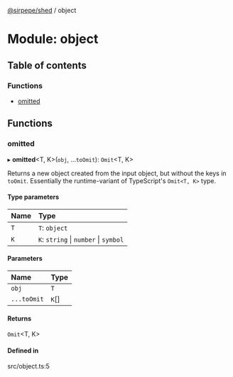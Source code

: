 [@sirpepe/shed](../README.md) / object

# Module: object

## Table of contents

### Functions

- [omitted](object.md#omitted)

## Functions

### omitted

▸ **omitted**<T, K\>(`obj`, ...`toOmit`): `Omit`<T, K\>

Returns a new object created from the input object, but without the keys in
`toOmit`. Essentially the runtime-variant of TypeScript's `Omit<T, K>` type.

#### Type parameters

| Name | Type |
| :------ | :------ |
| `T` | `T`: `object` |
| `K` | `K`: `string` \| `number` \| `symbol` |

#### Parameters

| Name | Type |
| :------ | :------ |
| `obj` | `T` |
| `...toOmit` | `K`[] |

#### Returns

`Omit`<T, K\>

#### Defined in

src/object.ts:5
